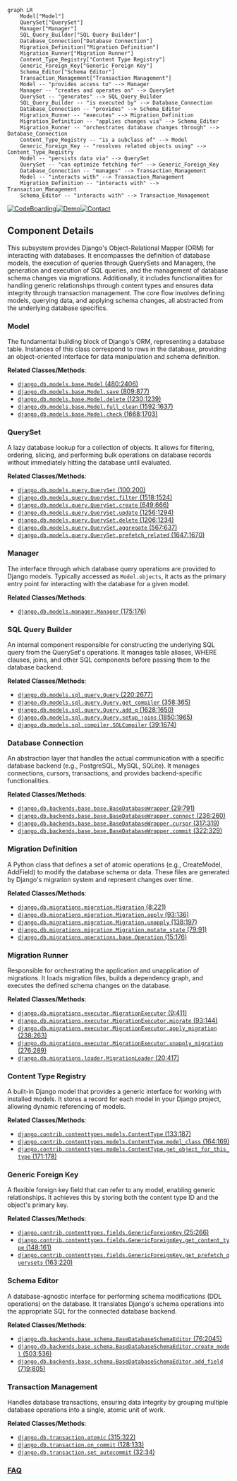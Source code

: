 ```mermaid
graph LR
    Model["Model"]
    QuerySet["QuerySet"]
    Manager["Manager"]
    SQL_Query_Builder["SQL Query Builder"]
    Database_Connection["Database Connection"]
    Migration_Definition["Migration Definition"]
    Migration_Runner["Migration Runner"]
    Content_Type_Registry["Content Type Registry"]
    Generic_Foreign_Key["Generic Foreign Key"]
    Schema_Editor["Schema Editor"]
    Transaction_Management["Transaction Management"]
    Model -- "provides access to" --> Manager
    Manager -- "creates and operates on" --> QuerySet
    QuerySet -- "generates" --> SQL_Query_Builder
    SQL_Query_Builder -- "is executed by" --> Database_Connection
    Database_Connection -- "provides" --> Schema_Editor
    Migration_Runner -- "executes" --> Migration_Definition
    Migration_Definition -- "applies changes via" --> Schema_Editor
    Migration_Runner -- "orchestrates database changes through" --> Database_Connection
    Content_Type_Registry -- "is a subclass of" --> Model
    Generic_Foreign_Key -- "resolves related objects using" --> Content_Type_Registry
    Model -- "persists data via" --> QuerySet
    QuerySet -- "can optimize fetching for" --> Generic_Foreign_Key
    Database_Connection -- "manages" --> Transaction_Management
    Model -- "interacts with" --> Transaction_Management
    Migration_Definition -- "interacts with" --> Transaction_Management
    Schema_Editor -- "interacts with" --> Transaction_Management
```
[![CodeBoarding](https://img.shields.io/badge/Generated%20by-CodeBoarding-9cf?style=flat-square)](https://github.com/CodeBoarding/GeneratedOnBoardings)[![Demo](https://img.shields.io/badge/Try%20our-Demo-blue?style=flat-square)](https://www.codeboarding.org/demo)[![Contact](https://img.shields.io/badge/Contact%20us%20-%20contact@codeboarding.org-lightgrey?style=flat-square)](mailto:contact@codeboarding.org)

## Component Details

This subsystem provides Django's Object-Relational Mapper (ORM) for interacting with databases. It encompasses the definition of database models, the execution of queries through QuerySets and Managers, the generation and execution of SQL queries, and the management of database schema changes via migrations. Additionally, it includes functionalities for handling generic relationships through content types and ensures data integrity through transaction management. The core flow involves defining models, querying data, and applying schema changes, all abstracted from the underlying database specifics.

### Model
The fundamental building block of Django's ORM, representing a database table. Instances of this class correspond to rows in the database, providing an object-oriented interface for data manipulation and schema definition.


**Related Classes/Methods**:

- <a href="https://github.com/django/django/blob/master/django/db/models/base.py#L480-L2406" target="_blank" rel="noopener noreferrer">`django.db.models.base.Model` (480:2406)</a>
- <a href="https://github.com/django/django/blob/master/django/db/models/base.py#L809-L877" target="_blank" rel="noopener noreferrer">`django.db.models.base.Model.save` (809:877)</a>
- <a href="https://github.com/django/django/blob/master/django/db/models/base.py#L1230-L1239" target="_blank" rel="noopener noreferrer">`django.db.models.base.Model.delete` (1230:1239)</a>
- <a href="https://github.com/django/django/blob/master/django/db/models/base.py#L1592-L1637" target="_blank" rel="noopener noreferrer">`django.db.models.base.Model.full_clean` (1592:1637)</a>
- <a href="https://github.com/django/django/blob/master/django/db/models/base.py#L1668-L1703" target="_blank" rel="noopener noreferrer">`django.db.models.base.Model.check` (1668:1703)</a>


### QuerySet
A lazy database lookup for a collection of objects. It allows for filtering, ordering, slicing, and performing bulk operations on database records without immediately hitting the database until evaluated.


**Related Classes/Methods**:

- <a href="https://github.com/django/django/blob/master/django/db/models/query.py#L100-L200" target="_blank" rel="noopener noreferrer">`django.db.models.query.QuerySet` (100:200)</a>
- <a href="https://github.com/django/django/blob/master/django/db/models/query.py#L1518-L1524" target="_blank" rel="noopener noreferrer">`django.db.models.query.QuerySet.filter` (1518:1524)</a>
- <a href="https://github.com/django/django/blob/master/django/db/models/query.py#L649-L666" target="_blank" rel="noopener noreferrer">`django.db.models.query.QuerySet.create` (649:666)</a>
- <a href="https://github.com/django/django/blob/master/django/db/models/query.py#L1256-L1294" target="_blank" rel="noopener noreferrer">`django.db.models.query.QuerySet.update` (1256:1294)</a>
- <a href="https://github.com/django/django/blob/master/django/db/models/query.py#L1206-L1234" target="_blank" rel="noopener noreferrer">`django.db.models.query.QuerySet.delete` (1206:1234)</a>
- <a href="https://github.com/django/django/blob/master/django/db/models/query.py#L567-L637" target="_blank" rel="noopener noreferrer">`django.db.models.query.QuerySet.aggregate` (567:637)</a>
- <a href="https://github.com/django/django/blob/master/django/db/models/query.py#L1647-L1670" target="_blank" rel="noopener noreferrer">`django.db.models.query.QuerySet.prefetch_related` (1647:1670)</a>


### Manager
The interface through which database query operations are provided to Django models. Typically accessed as `Model.objects`, it acts as the primary entry point for interacting with the database for a given model.


**Related Classes/Methods**:

- <a href="https://github.com/django/django/blob/master/django/db/models/manager.py#L175-L176" target="_blank" rel="noopener noreferrer">`django.db.models.manager.Manager` (175:176)</a>


### SQL Query Builder
An internal component responsible for constructing the underlying SQL query from the QuerySet's operations. It manages table aliases, WHERE clauses, joins, and other SQL components before passing them to the database backend.


**Related Classes/Methods**:

- <a href="https://github.com/django/django/blob/master/django/db/models/sql/query.py#L220-L2677" target="_blank" rel="noopener noreferrer">`django.db.models.sql.query.Query` (220:2677)</a>
- <a href="https://github.com/django/django/blob/master/django/db/models/sql/query.py#L358-L365" target="_blank" rel="noopener noreferrer">`django.db.models.sql.query.Query.get_compiler` (358:365)</a>
- <a href="https://github.com/django/django/blob/master/django/db/models/sql/query.py#L1628-L1650" target="_blank" rel="noopener noreferrer">`django.db.models.sql.query.Query.add_q` (1628:1650)</a>
- <a href="https://github.com/django/django/blob/master/django/db/models/sql/query.py#L1850-L1965" target="_blank" rel="noopener noreferrer">`django.db.models.sql.query.Query.setup_joins` (1850:1965)</a>
- <a href="https://github.com/django/django/blob/master/django/db/models/sql/compiler.py#L39-L1674" target="_blank" rel="noopener noreferrer">`django.db.models.sql.compiler.SQLCompiler` (39:1674)</a>


### Database Connection
An abstraction layer that handles the actual communication with a specific database backend (e.g., PostgreSQL, MySQL, SQLite). It manages connections, cursors, transactions, and provides backend-specific functionalities.


**Related Classes/Methods**:

- <a href="https://github.com/django/django/blob/master/django/db/backends/base/base.py#L29-L791" target="_blank" rel="noopener noreferrer">`django.db.backends.base.base.BaseDatabaseWrapper` (29:791)</a>
- <a href="https://github.com/django/django/blob/master/django/db/backends/base/base.py#L236-L260" target="_blank" rel="noopener noreferrer">`django.db.backends.base.base.BaseDatabaseWrapper.connect` (236:260)</a>
- <a href="https://github.com/django/django/blob/master/django/db/backends/base/base.py#L317-L319" target="_blank" rel="noopener noreferrer">`django.db.backends.base.base.BaseDatabaseWrapper.cursor` (317:319)</a>
- <a href="https://github.com/django/django/blob/master/django/db/backends/base/base.py#L322-L329" target="_blank" rel="noopener noreferrer">`django.db.backends.base.base.BaseDatabaseWrapper.commit` (322:329)</a>


### Migration Definition
A Python class that defines a set of atomic operations (e.g., CreateModel, AddField) to modify the database schema or data. These files are generated by Django's migration system and represent changes over time.


**Related Classes/Methods**:

- <a href="https://github.com/django/django/blob/master/django/db/migrations/migration.py#L8-L221" target="_blank" rel="noopener noreferrer">`django.db.migrations.migration.Migration` (8:221)</a>
- <a href="https://github.com/django/django/blob/master/django/db/migrations/migration.py#L93-L136" target="_blank" rel="noopener noreferrer">`django.db.migrations.migration.Migration.apply` (93:136)</a>
- <a href="https://github.com/django/django/blob/master/django/db/migrations/migration.py#L138-L197" target="_blank" rel="noopener noreferrer">`django.db.migrations.migration.Migration.unapply` (138:197)</a>
- <a href="https://github.com/django/django/blob/master/django/db/migrations/migration.py#L79-L91" target="_blank" rel="noopener noreferrer">`django.db.migrations.migration.Migration.mutate_state` (79:91)</a>
- <a href="https://github.com/django/django/blob/master/django/db/migrations/operations/base.py#L15-L176" target="_blank" rel="noopener noreferrer">`django.db.migrations.operations.base.Operation` (15:176)</a>


### Migration Runner
Responsible for orchestrating the application and unapplication of migrations. It loads migration files, builds a dependency graph, and executes the defined schema changes on the database.


**Related Classes/Methods**:

- <a href="https://github.com/django/django/blob/master/django/db/migrations/executor.py#L9-L411" target="_blank" rel="noopener noreferrer">`django.db.migrations.executor.MigrationExecutor` (9:411)</a>
- <a href="https://github.com/django/django/blob/master/django/db/migrations/executor.py#L93-L144" target="_blank" rel="noopener noreferrer">`django.db.migrations.executor.MigrationExecutor.migrate` (93:144)</a>
- <a href="https://github.com/django/django/blob/master/django/db/migrations/executor.py#L238-L263" target="_blank" rel="noopener noreferrer">`django.db.migrations.executor.MigrationExecutor.apply_migration` (238:263)</a>
- <a href="https://github.com/django/django/blob/master/django/db/migrations/executor.py#L276-L289" target="_blank" rel="noopener noreferrer">`django.db.migrations.executor.MigrationExecutor.unapply_migration` (276:289)</a>
- <a href="https://github.com/django/django/blob/master/django/db/migrations/loader.py#L20-L417" target="_blank" rel="noopener noreferrer">`django.db.migrations.loader.MigrationLoader` (20:417)</a>


### Content Type Registry
A built-in Django model that provides a generic interface for working with installed models. It stores a record for each model in your Django project, allowing dynamic referencing of models.


**Related Classes/Methods**:

- <a href="https://github.com/django/django/blob/master/django/contrib/contenttypes/models.py#L133-L187" target="_blank" rel="noopener noreferrer">`django.contrib.contenttypes.models.ContentType` (133:187)</a>
- <a href="https://github.com/django/django/blob/master/django/contrib/contenttypes/models.py#L164-L169" target="_blank" rel="noopener noreferrer">`django.contrib.contenttypes.models.ContentType.model_class` (164:169)</a>
- <a href="https://github.com/django/django/blob/master/django/contrib/contenttypes/models.py#L171-L178" target="_blank" rel="noopener noreferrer">`django.contrib.contenttypes.models.ContentType.get_object_for_this_type` (171:178)</a>


### Generic Foreign Key
A flexible foreign key field that can refer to any model, enabling generic relationships. It achieves this by storing both the content type ID and the object's primary key.


**Related Classes/Methods**:

- <a href="https://github.com/django/django/blob/master/django/contrib/contenttypes/fields.py#L25-L266" target="_blank" rel="noopener noreferrer">`django.contrib.contenttypes.fields.GenericForeignKey` (25:266)</a>
- <a href="https://github.com/django/django/blob/master/django/contrib/contenttypes/fields.py#L148-L161" target="_blank" rel="noopener noreferrer">`django.contrib.contenttypes.fields.GenericForeignKey.get_content_type` (148:161)</a>
- <a href="https://github.com/django/django/blob/master/django/contrib/contenttypes/fields.py#L163-L220" target="_blank" rel="noopener noreferrer">`django.contrib.contenttypes.fields.GenericForeignKey.get_prefetch_querysets` (163:220)</a>


### Schema Editor
A database-agnostic interface for performing schema modifications (DDL operations) on the database. It translates Django's schema operations into the appropriate SQL for the connected database backend.


**Related Classes/Methods**:

- <a href="https://github.com/django/django/blob/master/django/db/backends/base/schema.py#L76-L2045" target="_blank" rel="noopener noreferrer">`django.db.backends.base.schema.BaseDatabaseSchemaEditor` (76:2045)</a>
- <a href="https://github.com/django/django/blob/master/django/db/backends/base/schema.py#L503-L536" target="_blank" rel="noopener noreferrer">`django.db.backends.base.schema.BaseDatabaseSchemaEditor.create_model` (503:536)</a>
- <a href="https://github.com/django/django/blob/master/django/db/backends/base/schema.py#L719-L805" target="_blank" rel="noopener noreferrer">`django.db.backends.base.schema.BaseDatabaseSchemaEditor.add_field` (719:805)</a>


### Transaction Management
Handles database transactions, ensuring data integrity by grouping multiple database operations into a single, atomic unit of work.


**Related Classes/Methods**:

- <a href="https://github.com/django/django/blob/master/django/db/transaction.py#L315-L322" target="_blank" rel="noopener noreferrer">`django.db.transaction.atomic` (315:322)</a>
- <a href="https://github.com/django/django/blob/master/django/db/transaction.py#L128-L133" target="_blank" rel="noopener noreferrer">`django.db.transaction.on_commit` (128:133)</a>
- <a href="https://github.com/django/django/blob/master/django/db/transaction.py#L32-L34" target="_blank" rel="noopener noreferrer">`django.db.transaction.set_autocommit` (32:34)</a>




### [FAQ](https://github.com/CodeBoarding/GeneratedOnBoardings/tree/main?tab=readme-ov-file#faq)